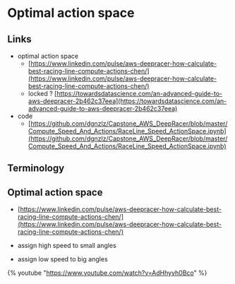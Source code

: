 # Optimal action space


## Links

 * optimal action space
   * [https://www.linkedin.com/pulse/aws-deepracer-how-calculate-best-racing-line-compute-actions-chen/](https://www.linkedin.com/pulse/aws-deepracer-how-calculate-best-racing-line-compute-actions-chen/)
   * locked ? [https://towardsdatascience.com/an-advanced-guide-to-aws-deepracer-2b462c37eea](https://towardsdatascience.com/an-advanced-guide-to-aws-deepracer-2b462c37eea) 
 * code
   * [https://github.com/dgnzlz/Capstone_AWS_DeepRacer/blob/master/Compute_Speed_And_Actions/RaceLine_Speed_ActionSpace.ipynb](https://github.com/dgnzlz/Capstone_AWS_DeepRacer/blob/master/Compute_Speed_And_Actions/RaceLine_Speed_ActionSpace.ipynb)

## Terminology


##  Optimal action space

 * [https://www.linkedin.com/pulse/aws-deepracer-how-calculate-best-racing-line-compute-actions-chen/](https://www.linkedin.com/pulse/aws-deepracer-how-calculate-best-racing-line-compute-actions-chen/)

 * assign high speed to small angles
 * assign low speed to big angles

  {% youtube "https://www.youtube.com/watch?v=AdHhyvh0Bco" %}
